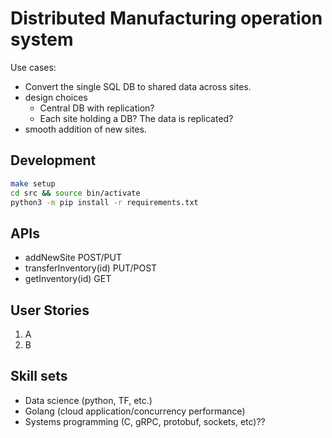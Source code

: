 
# Distributed Manufacturing operation system

Use cases:

- Convert the single SQL DB to shared data across sites.
- design choices
  - Central DB with replication?
  - Each site holding a DB? The data is replicated?
- smooth addition of new sites.

## Development

```bash
make setup
cd src && source bin/activate
python3 -m pip install -r requirements.txt

```

## APIs

- addNewSite POST/PUT
- transferInventory(id) PUT/POST
- getInventory(id) GET

## User Stories

1. A
2. B

## Skill sets

- Data science (python, TF, etc.)
- Golang (cloud application/concurrency performance)
- Systems programming (C, gRPC, protobuf, sockets, etc)??
